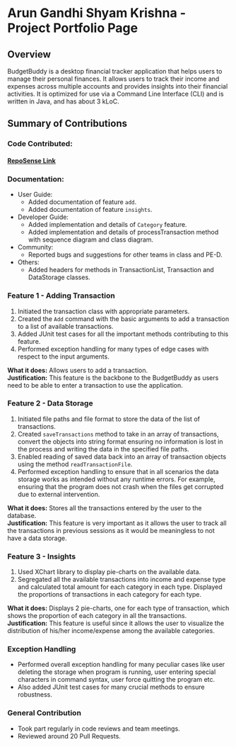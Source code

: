 # Arun Gandhi Shyam Krishna - Project Portfolio Page

## Overview

BudgetBuddy is a desktop financial tracker application that helps users to manage their personal
finances. It allows users to track their income and expenses across multiple accounts and provides
insights into their financial activities. It is optimized for use via a Command Line Interface (CLI)
and is written in Java, and has about 3 kLoC.

## Summary of Contributions

### Code Contributed: 
#### [RepoSense Link](https://nus-cs2113-ay2324s2.github.io/tp-dashboard/?search=Shyam&sort=groupTitle&sortWithin=title&timeframe=commit&mergegroup=&groupSelect=groupByRepos&breakdown=true&checkedFileTypes=docs~functional-code~test-code~other&since=2024-02-23&tabOpen=true&tabType=authorship&tabAuthor=ShyamKrishna33&tabRepo=AY2324S2-CS2113-T15-2%2Ftp%5Bmaster%5D&authorshipIsMergeGroup=false&authorshipFileTypes=docs~functional-code~test-code~other&authorshipIsBinaryFileTypeChecked=false&authorshipIsIgnoredFilesChecked=false)

### Documentation:

* User Guide:
    * Added documentation of feature `add`.
    * Added documentation of feature `insights`.
* Developer Guide:
    * Added implementation and details of `Category` feature.
    * Added implementation and details of processTransaction method with sequence diagram and class diagram.
* Community:
    * Reported bugs and suggestions for other teams in class and PE-D.
* Others:
    * Added headers for methods in TransactionList, Transaction and DataStorage classes.

### Feature 1 - Adding Transaction

1. Initiated the transaction class with appropriate parameters.
2. Created the `Add` command with the basic arguments to add a transaction to a
   list of available transactions.
3. Added JUnit test cases for all the important methods contributing to this feature.
4. Performed exception handling for many types of edge cases with respect to the input arguments.

**What it does:** Allows users to add a transaction. <br>
**Justification:** This feature is the backbone to the BudgetBuddy as users need to be able to enter a transaction to
use the application.

### Feature 2 - Data Storage

1. Initiated file paths and file format to store the data of the list of transactions.
2. Created `saveTransactions` method to take in an array of transactions, convert the objects into string format
   ensuring no
   information is lost in the process and writing the data in the specified file paths.
3. Enabled reading of saved data back into an array of transaction objects using the method `readTransactionFile`.
4. Performed exception handling to ensure that in all scenarios the data storage works as intended without any runtime
   errors. For example, ensuring that the program does not crash when the files get corrupted due to external
   intervention.

**What it does:** Stores all the transactions entered by the user to the database. <br>
**Justification:** This feature is very important as it allows the user to track all the transactions in previous
sessions as it would be meaningless to not have a data storage.

### Feature 3 - Insights

1. Used XChart library to display pie-charts on the available data.
2. Segregated all the available transactions into income and expense type and calculated total amount for each
   category in each type. Displayed the proportions of transactions in each category for each type.

**What it does:** Displays 2 pie-charts, one for each type of transaction, which shows the proportion
of each category in all the transactions. <br>
**Justification:** This feature is useful since it allows the user to visualize the distribution of
his/her income/expense among the available categories.

### Exception Handling

* Performed overall exception handling for many peculiar cases like user deleting the storage when program
  is running, user entering special characters in command syntax, user force quitting the program etc.
* Also added JUnit test cases for many crucial methods to ensure robustness.

### General Contribution

* Took part regularly in code reviews and team meetings.
* Reviewed around 20 Pull Requests.

